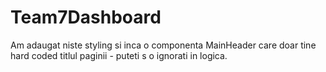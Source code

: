 # Team7Dashboard

Am adaugat niste styling si inca o componenta MainHeader care doar tine hard coded titlul paginii - puteti s o ignorati in logica. 
